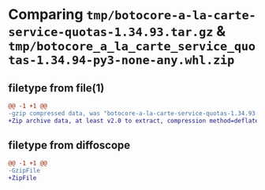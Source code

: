 # Comparing `tmp/botocore-a-la-carte-service-quotas-1.34.93.tar.gz` & `tmp/botocore_a_la_carte_service_quotas-1.34.94-py3-none-any.whl.zip`

## filetype from file(1)

```diff
@@ -1 +1 @@
-gzip compressed data, was "botocore-a-la-carte-service-quotas-1.34.93.tar", last modified: Sat Apr 27 01:01:09 2024, max compression
+Zip archive data, at least v2.0 to extract, compression method=deflate
```

## filetype from diffoscope

```diff
@@ -1 +1 @@
-GzipFile
+ZipFile
```


